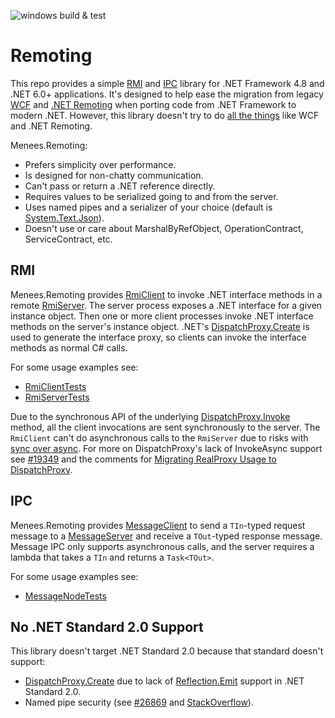 ![windows build & test](https://github.com/menees/Remoting/workflows/windows%20build%20&%20test/badge.svg)

# Remoting
This repo provides a simple [RMI](https://en.wikipedia.org/wiki/Remote_method_invocation) and [IPC](https://en.wikipedia.org/wiki/Inter-process_communication)
library for .NET Framework 4.8 and .NET 6.0+ applications. It's designed to help ease the migration from legacy [WCF](https://en.wikipedia.org/wiki/Windows_Communication_Foundation)
and [.NET Remoting](https://en.wikipedia.org/wiki/.NET_Remoting) when porting code from .NET Framework to modern .NET. However, this library doesn't try to do
[all the things](https://knowyourmeme.com/memes/all-the-things) like WCF and .NET Remoting.

Menees.Remoting:
* Prefers simplicity over performance.
* Is designed for non-chatty communication.
* Can't pass or return a .NET reference directly.
* Requires values to be serialized going to and from the server.
* Uses named pipes and a serializer of your choice (default is [System.Text.Json](https://docs.microsoft.com/en-us/dotnet/api/system.text.json)).
* Doesn't use or care about MarshalByRefObject, OperationContract, ServiceContract, etc.

## RMI
Menees.Remoting provides [RmiClient](src/Menees.Remoting/RmiClient.cs) to invoke .NET interface methods in a remote [RmiServer](src/Menees.Remoting/RmiServer.cs).
The server process exposes a .NET interface for a given instance object. Then one or more client processes invoke .NET interface methods on the server's instance object.
.NET's [DispatchProxy.Create](https://docs.microsoft.com/en-us/dotnet/api/system.reflection.dispatchproxy.create) is used to generate the interface proxy, so clients can invoke 
the interface methods as normal C# calls.

For some usage examples see:
* [RmiClientTests](tests/Menees.Remoting.Tests/RmiClientTests.cs)
* [RmiServerTests](tests/Menees.Remoting.Tests/RmiServerTests.cs)

Due to the synchronous API of the underlying
[DispatchProxy.Invoke](https://docs.microsoft.com/en-us/dotnet/api/system.reflection.dispatchproxy.invoke) method, all the client invocations are sent
synchronously to the server. The `RmiClient` can't do asynchronous calls to the `RmiServer` due to risks with
[sync over async](https://devblogs.microsoft.com/pfxteam/should-i-expose-synchronous-wrappers-for-asynchronous-methods/).
For more on DispatchProxy's lack of InvokeAsync support see [#19349](https://github.com/dotnet/runtime/issues/19349)
and the comments for [Migrating RealProxy Usage to DispatchProxy](https://devblogs.microsoft.com/dotnet/migrating-realproxy-usage-to-dispatchproxy/).

## IPC
Menees.Remoting provides [MessageClient](src/Menees.Remoting/MessageClient.cs) to send a `TIn`-typed request message to
a [MessageServer](src/Menees.Remoting/MessageServer.cs) and receive a `TOut`-typed response message. Message IPC only
supports asynchronous calls, and the server requires a lambda that takes a `TIn` and returns a `Task<TOut>`.

For some usage examples see:
* [MessageNodeTests](tests/Menees.Remoting.Tests/MessageNodeTests.cs)

## No .NET Standard 2.0 Support
This library doesn't target .NET Standard 2.0 because that standard doesn't support:
* [DispatchProxy.Create](https://docs.microsoft.com/en-us/dotnet/api/system.reflection.dispatchproxy.create)
 due to lack of [Reflection.Emit](https://docs.microsoft.com/en-us/dotnet/api/system.reflection.emit) support in .NET Standard 2.0.
* Named pipe security (see [#26869](https://github.com/dotnet/runtime/issues/26869) and [StackOverflow](https://stackoverflow.com/a/54896975/1882616)).
